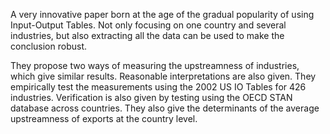 A very innovative paper born at the age of the gradual popularity of using Input-Output Tables. Not only focusing on one country and several industries, but also extracting all the data can be used to make the conclusion robust.

They propose two ways of measuring the upstreamness of industries, which give similar results. Reasonable interpretations are also given. They empirically test the measurements using the 2002 US IO Tables for 426 industries. Verification is also given by testing using the OECD STAN database across countries. They also give the determinants of the average upstreamness of exports at the country level.



